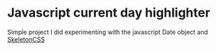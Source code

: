 # Javascript current day highlighter

Simple project I did experimenting with the javascript Date object and [SkeletonCSS](http://getskeleton.com/)
